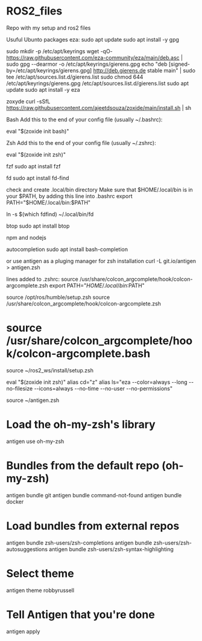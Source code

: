# ROS2_files
Repo with my setup and ros2 files


Usuful Ubunto packages 
eza:
sudo apt update
sudo apt install -y gpg

sudo mkdir -p /etc/apt/keyrings
wget -qO- https://raw.githubusercontent.com/eza-community/eza/main/deb.asc | sudo gpg --dearmor -o /etc/apt/keyrings/gierens.gpg
echo "deb [signed-by=/etc/apt/keyrings/gierens.gpg] http://deb.gierens.de stable main" | sudo tee /etc/apt/sources.list.d/gierens.list
sudo chmod 644 /etc/apt/keyrings/gierens.gpg /etc/apt/sources.list.d/gierens.list
sudo apt update
sudo apt install -y eza

zoxyde
curl -sSfL https://raw.githubusercontent.com/ajeetdsouza/zoxide/main/install.sh | sh

Bash
Add this to the end of your config file (usually ~/.bashrc):

eval "$(zoxide init bash)"

Zsh
Add this to the end of your config file (usually ~/.zshrc):

eval "$(zoxide init zsh)"

fzf
sudo apt install fzf

fd
sudo apt install fd-find

check  and create .local/bin directory
Make sure that $HOME/.local/bin is in your $PATH, by adding this line into .bashrc
export PATH="$HOME/.local/bin:$PATH"

ln -s $(which fdfind) ~/.local/bin/fd


btop
sudo apt install btop

npm and nodejs


autocompletion
sudo apt install bash-completion

or use antigen as a pluging manager for zsh
installation
curl -L git.io/antigen > antigen.zsh


lines added to .zshrc:
source /usr/share/colcon_argcomplete/hook/colcon-argcomplete.zsh
export PATH="$HOME/.local/bin:$PATH"

source /opt/ros/humble/setup.zsh
source /usr/share/colcon_argcomplete/hook/colcon-argcomplete.zsh
# source /usr/share/colcon_argcomplete/hook/colcon-argcomplete.bash
source ~/ros2_ws/install/setup.zsh

eval "$(zoxide init zsh)"
alias cd="z"
alias ls="eza --color=always --long --no-filesize --icons=always --no-time --no-user --no-permissions"


source ~/antigen.zsh

# Load the oh-my-zsh's library
antigen use oh-my-zsh

# Bundles from the default repo (oh-my-zsh)
antigen bundle git
antigen bundle command-not-found
antigen bundle docker

# Load bundles from external repos
antigen bundle zsh-users/zsh-completions
antigen bundle zsh-users/zsh-autosuggestions
antigen bundle zsh-users/zsh-syntax-highlighting

# Select theme
antigen theme robbyrussell

# Tell Antigen that you're done
antigen apply
